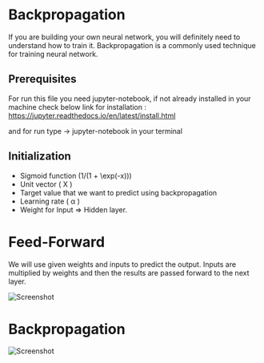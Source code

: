 # Backpropagation
If you are building your own neural network, you will definitely need to understand how to train it. Backpropagation is a commonly used technique for training neural network. 

## Prerequisites
For run this file you need jupyter-notebook, if not already installed in your machine check below link for installation :
https://jupyter.readthedocs.io/en/latest/install.html

and for run type -> jupyter-notebook in your terminal

## Initialization

* Sigmoid function (1/(1 + \exp(-x)))
* Unit vector ( X )
* Target value that we want to predict using backpropagation
* Learning rate ( &alpha; )
* Weight for Input &Rightarrow; Hidden layer.

# Feed-Forward
We will use given weights and inputs to predict the output. Inputs are multiplied by weights and then the results are passed forward to the next layer.

![Screenshot](https://cdn-images-1.medium.com/max/800/1*AJzasjv04k2L7gmFghqYXg.png
)

# Backpropagation

![Screenshot](https://cdn-images-1.medium.com/max/800/1*l3vkOc35mt3cCZBDKm1i6g.png
)
